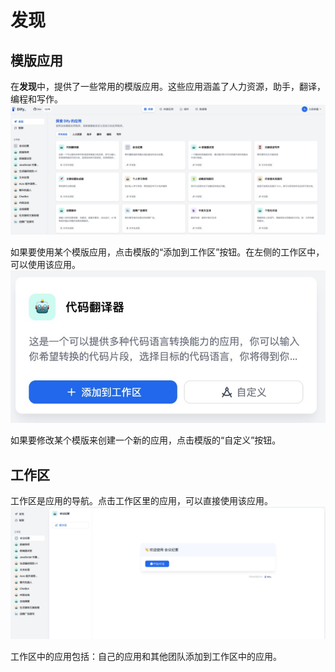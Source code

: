 # 发现
## 模版应用
在**发现**中，提供了一些常用的模版应用。这些应用涵盖了人力资源，助手，翻译，编程和写作。  
![](./images/explore-app.jpg)

如果要使用某个模版应用，点击模版的“添加到工作区”按钮。在左侧的工作区中，可以使用该应用。  
![](./images/creat-customize-app.jpg)

如果要修改某个模版来创建一个新的应用，点击模版的“自定义”按钮。

## 工作区
工作区是应用的导航。点击工作区里的应用，可以直接使用该应用。  
![](./images/workspace.jpg)

工作区中的应用包括：自己的应用和其他团队添加到工作区中的应用。